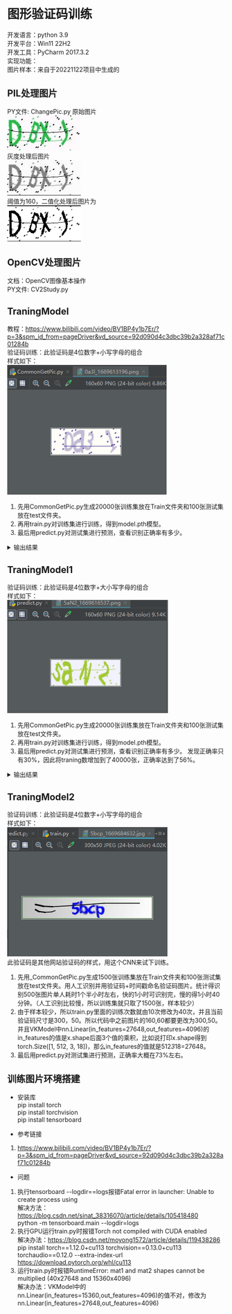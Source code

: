 # 图形验证码训练   
开发语言：python 3.9  
开发平台：Win11 22H2  
开发工具：PyCharm 2017.3.2   
实现功能：  
图片样本：来自于20221122项目中生成的  

## PIL处理图片  
PY文件: ChangePic.py
原始图片  
![](./pic/DBxJ_9.jpg)  
灰度处理后图片  
![](./firstChange/1.png)  
阈值为160，二值化处理后图片为  
![](./secondChange/1.png)  

## OpenCV处理图片  
文档：OpenCV图像基本操作  
PY文件: CV2Study.py  


## TraningModel  
教程：https://www.bilibili.com/video/BV1BP4y1b7Er/?p=3&spm_id_from=pageDriver&vd_source=92d090d4c3dbc39b2a328af71c01284b  
验证码训练：此验证码是4位数字+小写字母的组合  
样式如下：  
![](./res/7.png)  
1. 先用CommonGetPic.py生成20000张训练集放在Train文件夹和100张测试集放在test文件夹。  
2. 再用train.py对训练集进行训练，得到model.pth模型。  
3. 最后用predict.py对测试集进行预测，查看识别正确率有多少。  

<details>
    <summary>输出结果</summary>

~~~python
['./datasets/test/0fbz_1669613120.png', './datasets/test/0z4q_1669613120.png',datasets/test/1ajt_1669613120.png', './datasets/test/1mwr_1669613120.png',
...
datasets/test/5vpy_1669613120.png', './datasets/test/5yxi_1669613120.png',datasets/test/6qth_1669613120.png', './datasets/test/6wy3_1669613120.png']
100
正确值: 34ub, 预测值: 34ub
正确值: fbqz, 预测值: fbqz
正确值: 9kao, 预测值: 9kao
...
正确值: 6z9x, 预测值: 6z9x
正确值: or0c, 预测值: or0c
正确率: 79.0
~~~

</details> 


## TraningModel1  
验证码训练：此验证码是4位数字+大小写字母的组合  
样式如下：  
![](./res/8.png)  
1. 先用CommonGetPic.py生成20000张训练集放在Train文件夹和100张测试集放在test文件夹。  
2. 再用train.py对训练集进行训练，得到model.pth模型。  
3. 最后用predict.py对测试集进行预测，查看识别正确率有多少。 
发现正确率只有30%，因此将traning数增加到了40000张，正确率达到了56%。  

<details>
    <summary>输出结果</summary>

~~~python
['./datasets/test/0cGl_1669616537.png', './datasets/test/0ihl_1669616537.png','datasets/test/0J1w_1669616537.png', './datasets/test/0ncw_1669616537.png', 
...
'datasets/test/i4bw_1669616537.png', './datasets/test/IeyC_1669616537.png', 'datasets/test/Zbh1_1669616537.png', './datasets/test/zFAy_1669616537.png']
100
正确值: 8PRm, 预测值: 8PRm
正确值: LXq2, 预测值: LXq2
正确值: ElQJ, 预测值: ElQJ
...
正确值: Ss86, 预测值: Ss86
正确值: JWEf, 预测值: JWEf
正确率: 56.00000000000001
~~~

</details> 


## TraningModel2  
验证码训练：此验证码是4位数字+小写字母的组合  
样式如下：  
![](./res/9.png)  
此验证码是其他网站验证码的样式，用这个CNN来试下训练。  
1. 先用_CommonGetPic.py生成1500张训练集放在Train文件夹和100张测试集放在test文件夹。用人工识别并用验证码+时间戳命名验证码图片。统计得识别500张图片单人耗时1个半小时左右，快的1小时可识别完，慢的得1小时40分钟。（人工识别比较慢，所以训练集就只取了1500张，样本较少）  
2. 由于样本较少，所以train.py里面的训练次数就由10次修改为40次，并且当前验证码尺寸是300，50。所以代码中之前图片的160,60都要更改为300,50。并且VKModel中nn.Linear(in_features=27648,out_features=4096)的in_features的值是x.shape后面3个值的乘积，比如说打印x.shape得到torch.Size([1, 512, 3, 18])，那么in_features的值就是512*3*18=27648。  
3. 最后用predict.py对测试集进行预测，正确率大概在73%左右。
  
   
## 训练图片环境搭建   

- 安装库  
pip install torch  
pip install torchvision  
pip install tensorboard  

- 参考链接  
1. https://www.bilibili.com/video/BV1BP4y1b7Er/?p=3&spm_id_from=pageDriver&vd_source=92d090d4c3dbc39b2a328af71c01284b  



- 问题  
1. 执行tensorboard --logdir==logs报错Fatal error in launcher: Unable to create process using  
解决方法：https://blog.csdn.net/sinat_38316070/article/details/105418480  
python -m tensorboard.main --logdir=logs  
2. 执行GPU运行train.py时报错Torch not compiled with CUDA enabled  
解决办法：https://blog.csdn.net/moyong1572/article/details/119438286  
pip install torch==1.12.0+cu113 torchvision==0.13.0+cu113 torchaudio==0.12.0 --extra-index-url https://download.pytorch.org/whl/cu113  
3. 运行train.py时报错RuntimeError: mat1 and mat2 shapes cannot be multiplied (40x27648 and 15360x4096)  
解决办法：VKModel中的nn.Linear(in_features=15360,out_features=4096)的值不对，修改为nn.Linear(in_features=27648,out_features=4096)





